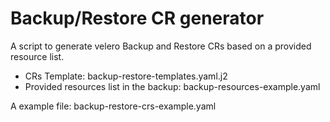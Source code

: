 # Backup/Restore CR generator

A script to generate velero Backup and Restore CRs based on a provided resource list. 

- CRs Template: backup-restore-templates.yaml.j2
- Provided resources list in the backup: backup-resources-example.yaml

A example file: backup-restore-crs-example.yaml 

